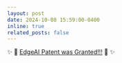 ```yaml
---
layout: post
date: 2024-10-08 15:59:00-0400
inline: true
related_posts: false
---
```


:sparkles: :tada: <a href="https://patents.google.com/patent/US20220198257A1/en">EdgeAI Patent was Granted!!!</a> :tada: :sparkles: